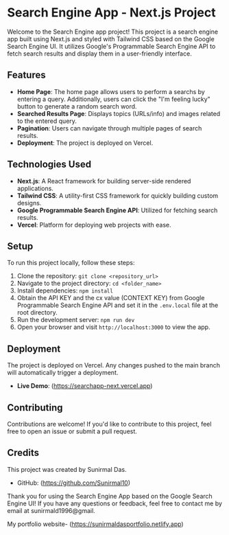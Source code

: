 # Search Engine App - Next.js Project

Welcome to the Search Engine app project! This project is a search engine app built using Next.js and styled with Tailwind CSS based on the Google Search Engine UI. It utilizes Google's Programmable Search Engine API to fetch search results and display them in a user-friendly interface.

## Features

- **Home Page**: The home page allows users to perform a searchs by entering a query. Additionally, users can click the "I'm feeling lucky" button to generate a random search word.
- **Searched Results Page**: Displays topics (URLs/info) and images related to the entered query.
- **Pagination**: Users can navigate through multiple pages of search results.
- **Deployment**: The project is deployed on Vercel.

## Technologies Used

- **Next.js**: A React framework for building server-side rendered applications.
- **Tailwind CSS**: A utility-first CSS framework for quickly building custom designs.
- **Google Programmable Search Engine API**: Utilized for fetching search results.
- **Vercel**: Platform for deploying web projects with ease.

## Setup

To run this project locally, follow these steps:

1. Clone the repository: `git clone <repository_url>`
2. Navigate to the project directory: `cd <folder_name>`
3. Install dependencies: `npm install`
4. Obtain the API KEY and the cx value (CONTEXT KEY) from Google Programmable Search Engine API and set it in the `.env.local` file at the root directory.
5. Run the development server: `npm run dev`
6. Open your browser and visit `http://localhost:3000` to view the app.

## Deployment

The project is deployed on Vercel. Any changes pushed to the main branch will automatically trigger a deployment.

- **Live Demo**: (https://searchapp-next.vercel.app)

## Contributing

Contributions are welcome! If you'd like to contribute to this project, feel free to open an issue or submit a pull request.

## Credits

This project was created by Sunirmal Das.

- GitHub: (https://github.com/Sunirmal10)

Thank you for using the Search Engine App based on the Google Search Engine UI! If you have any questions or feedback, feel free to contact me by email at sunirmald1996@gmail.

My portfolio website- (https://sunirmaldasportfolio.netlify.app)
